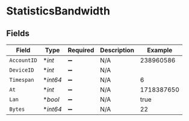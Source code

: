 # StatisticsBandwidth


## Fields

| Field              | Type               | Required           | Description        | Example            |
| ------------------ | ------------------ | ------------------ | ------------------ | ------------------ |
| `AccountID`        | **int*             | :heavy_minus_sign: | N/A                | 238960586          |
| `DeviceID`         | **int*             | :heavy_minus_sign: | N/A                |                    |
| `Timespan`         | **int64*           | :heavy_minus_sign: | N/A                | 6                  |
| `At`               | **int*             | :heavy_minus_sign: | N/A                | 1718387650         |
| `Lan`              | **bool*            | :heavy_minus_sign: | N/A                | true               |
| `Bytes`            | **int64*           | :heavy_minus_sign: | N/A                | 22                 |